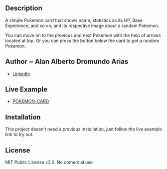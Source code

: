 ## Description

A simple Pokemon card that shows name, statistics as its HP, Base Experience, and so on, and its respective image about a random Pokemon.

You can move on to the previous and next Pokemon with the help of arrows located at top. Or you can press the button below the card to get a random Pokemon.

## Author ~ **Alan Alberto Dromundo Arias**

* [LinkedIn](https://www.linkedin.com/in/alandromundo/)

## Live Example
- [POKEMON-CARD]()

## Installation
This project doesn't need a previous installation, just follow the live example link to try out.

## License
MIT Public License v3.0. No comercial use
